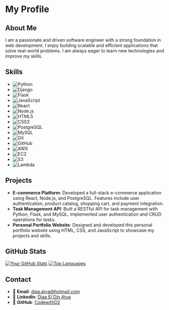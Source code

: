 # My Profile

## About Me

I am a passionate and driven software engineer with a strong foundation in web development. I enjoy building scalable and efficient applications that solve real-world problems. I am always eager to learn new technologies and improve my skills.

## Skills

- ![Python](https://img.shields.io/badge/Python-3776AB?style=for-the-badge&logo=python&logoColor=white)
- ![Django](https://img.shields.io/badge/Django-092E20?style=for-the-badge&logo=django&logoColor=white)
- ![Flask](https://img.shields.io/badge/Flask-000000?style=for-the-badge&logo=flask&logoColor=white)
- ![JavaScript](https://img.shields.io/badge/JavaScript-F7DF1E?style=for-the-badge&logo=javascript&logoColor=black)
- ![React](https://img.shields.io/badge/React-61DAFB?style=for-the-badge&logo=react&logoColor=black)
- ![Node.js](https://img.shields.io/badge/Node.js-339933?style=for-the-badge&logo=node.js&logoColor=white)
- ![HTML5](https://img.shields.io/badge/HTML5-E34F26?style=for-the-badge&logo=html5&logoColor=white)
- ![CSS3](https://img.shields.io/badge/CSS3-1572B6?style=for-the-badge&logo=css3&logoColor=white)
- ![PostgreSQL](https://img.shields.io/badge/PostgreSQL-316192?style=for-the-badge&logo=postgresql&logoColor=white)
- ![MySQL](https://img.shields.io/badge/MySQL-4479A1?style=for-the-badge&logo=mysql&logoColor=white)
- ![Git](https://img.shields.io/badge/Git-F05032?style=for-the-badge&logo=git&logoColor=white)
- ![GitHub](https://img.shields.io/badge/GitHub-181717?style=for-the-badge&logo=github&logoColor=white)
- ![AWS](https://img.shields.io/badge/AWS-232F3E?style=for-the-badge&logo=amazon-aws&logoColor=white)
- ![EC2](https://img.shields.io/badge/Amazon_EC2-FF9900?style=for-the-badge&logo=amazon-ec2&logoColor=white)
- ![S3](https://img.shields.io/badge/Amazon_S3-569A31?style=for-the-badge&logo=amazon-s3&logoColor=white)
- ![Lambda](https://img.shields.io/badge/AWS_Lambda-FF9900?style=for-the-badge&logo=aws-lambda&logoColor=white)

## Projects

- **E-commerce Platform**: Developed a full-stack e-commerce application using React, Node.js, and PostgreSQL. Features include user authentication, product catalog, shopping cart, and payment integration.
- **Task Management API**: Built a RESTful API for task management with Python, Flask, and MySQL. Implemented user authentication and CRUD operations for tasks.
- **Personal Portfolio Website**: Designed and developed this personal portfolio website using HTML, CSS, and JavaScript to showcase my projects and skills.

## GitHub Stats

[![Your GitHub Stats](https://github-readme-stats.vercel.app/api?username=CodewithD2&show_icons=true&theme=radical)](https://github.com/anuraghazra/github-readme-stats)
[![Top Languages](https://github-readme-stats.vercel.app/api/top-langs/?username=CodewithD2&layout=compact&theme=radical)](https://github.com/anuraghazra/github-readme-stats)

## Contact

- 📧 **Email**: diaa.atya@hotmail.com
- 🔗 **LinkedIn**: [Diaa El Din Atya](https://www.linkedin.com/in/diaa-el-din-atya-73922654/)
- 🐙 **GitHub**: [CodewithD2](https://github.com/CodewithD2)